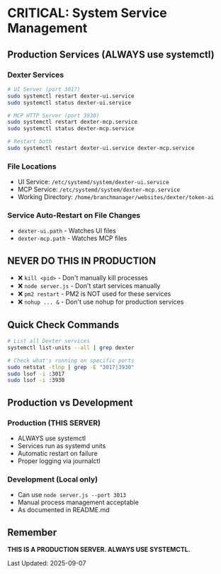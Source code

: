 # CRITICAL: System Service Management

## Production Services (ALWAYS use systemctl)

### Dexter Services
```bash
# UI Server (port 3017)
sudo systemctl restart dexter-ui.service
sudo systemctl status dexter-ui.service

# MCP HTTP Server (port 3930)
sudo systemctl restart dexter-mcp.service
sudo systemctl status dexter-mcp.service

# Restart both
sudo systemctl restart dexter-ui.service dexter-mcp.service
```

### File Locations
- UI Service: `/etc/systemd/system/dexter-ui.service`
- MCP Service: `/etc/systemd/system/dexter-mcp.service`
- Working Directory: `/home/branchmanager/websites/dexter/token-ai`

### Service Auto-Restart on File Changes
- `dexter-ui.path` - Watches UI files
- `dexter-mcp.path` - Watches MCP files
<!-- Asset stamping disabled; path unit removed. -->

## NEVER DO THIS IN PRODUCTION
- ❌ `kill <pid>` - Don't manually kill processes
- ❌ `node server.js` - Don't start services manually
- ❌ `pm2 restart` - PM2 is NOT used for these services
- ❌ `nohup ... &` - Don't use nohup for production services

## Quick Check Commands
```bash
# List all Dexter services
systemctl list-units --all | grep dexter

# Check what's running on specific ports
sudo netstat -tlnp | grep -E "3017|3930"
sudo lsof -i :3017
sudo lsof -i :3930
```

## Production vs Development

### Production (THIS SERVER)
- ALWAYS use systemctl
- Services run as systemd units
- Automatic restart on failure
- Proper logging via journalctl

### Development (Local only)
- Can use `node server.js --port 3013`
- Manual process management acceptable
- As documented in README.md

## Remember
**THIS IS A PRODUCTION SERVER. ALWAYS USE SYSTEMCTL.**

Last Updated: 2025-09-07
